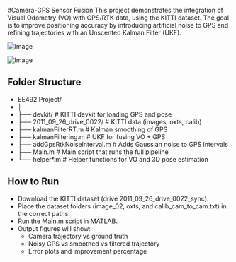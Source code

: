 #Camera-GPS Sensor Fusion
This project demonstrates the integration of Visual Odometry (VO) with GPS/RTK data, using the KITTI dataset. The goal is to improve positioning accuracy by introducing artificial noise to GPS and refining trajectories with an Unscented Kalman Filter (UKF).

![Image](https://github.com/user-attachments/assets/072038c8-7907-4e32-a9cc-d467699a169a)

![Image](https://github.com/user-attachments/assets/bc3f7991-4ffc-40f5-bed6-f597e56f599f)

## Folder Structure
- EE492 Project/
- │
- ├── devkit/                  # KITTI devkit for loading GPS and pose
- ├── 2011_09_26_drive_0022/   # KITTI data (images, oxts, calib)
- ├── kalmanFilterRT.m         # Kalman smoothing of GPS
- ├── kalmanFiltering.m        # UKF for fusing VO + GPS
- ├── addGpsRtkNoiseInterval.m # Adds Gaussian noise to GPS intervals
- ├── Main.m                   # Main script that runs the full pipeline
- └── helper*.m                # Helper functions for VO and 3D pose estimation


## How to Run
- Download the KITTI dataset (drive 2011_09_26_drive_0022_sync).
- Place the dataset folders (image_02, oxts, and calib_cam_to_cam.txt) in the correct paths.
- Run the Main.m script in MATLAB.
- Output figures will show:
  - Camera trajectory vs ground truth
  - Noisy GPS vs smoothed vs filtered trajectory
  - Error plots and improvement percentage
